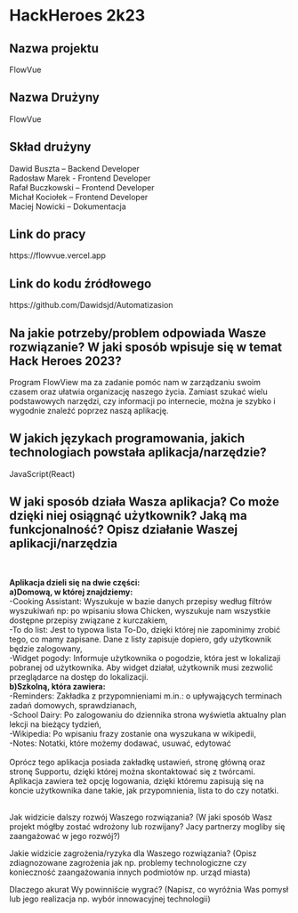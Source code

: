 <h1>HackHeroes 2k23</h1>

<h2>Nazwa projektu</h2>
<p>FlowVue</p>

<h2>Nazwa Drużyny</h2>
<p>FlowVue</p>

<h2>Skład drużyny</h2>
Dawid Buszta – Backend Developer<br>
Radosław Marek - Frontend Developer<br>
Rafał Buczkowski – Frontend Developer<br>
Michał Kociołek – Frontend Developer<br>
Maciej Nowicki –  Dokumentacja<br>

<h2>Link do pracy</h2>
https://flowvue.vercel.app

<h2>Link do kodu źródłowego</h2>
https://github.com/Dawidsjd/Automatizasion

<h2>Na jakie potrzeby/problem odpowiada Wasze rozwiązanie? W jaki sposób wpisuje się w temat Hack Heroes 2023?
</h2>
Program FlowView ma za zadanie pomóc nam w zarządzaniu swoim czasem oraz ułatwia organizację naszego życia. Zamiast szukać wielu podstawowych narzędzi, czy informacji po internecie, można je szybko i wygodnie znaleźć poprzez naszą aplikację.

<h2>W jakich językach programowania, jakich technologiach powstała aplikacja/narzędzie?</h2>
JavaScript(React)

<h2>W jaki sposób działa Wasza aplikacja? Co może dzięki niej osiągnąć użytkownik? Jaką ma funkcjonalność?
Opisz działanie Waszej aplikacji/narzędzia</h2><br>

**Aplikacja dzieli się na dwie części:**<br>
**a)Domową, w której znajdziemy:<br>**
	-Cooking Assistant: Wyszukuje w bazie danych przepisy według filtrów wyszukiwań np: po wpisaniu słowa Chicken, wyszukuje nam wszystkie dostępne przepisy związane z kurczakiem,<br>
	-To do list: Jest to typowa lista To-Do, dzięki której nie zapominimy zrobić tego, co mamy zapisane. Dane z listy zapisuje dopiero, gdy użytkownik będzie zalogowany, <br>
 	-Widget pogody: Informuje użytkownika o pogodzie, która jest w lokalizaji pobranej od użytkownika. Aby widget działał, użytkownik musi zezwolić przeglądarce na dostęp do lokalizacji.<br>
**b)Szkolną, która zawiera:<br>**
	-Reminders: Zakładka z przypomnieniami m.in.: o upływających terminach zadań domowych, sprawdzianach,<br>
	-School Dairy: Po zalogowaniu do dziennika strona wyświetla aktualny plan lekcji na bieżący tydzień,<br>
	-Wikipedia: Po wpisaniu frazy zostanie ona wyszukana w wikipedii,<br>
	-Notes: Notatki, które możemy dodawać, usuwać, edytować <br><br>
 Oprócz tego aplikacja posiada zakładkę ustawień, stronę główną oraz stronę Supportu, dzięki której można skontaktować się z twórcami.<br>
Aplikacja zawiera też opcję logowania, dzięki któremu zapisują się na koncie użytkownika dane takie, jak przypomnienia, lista to do czy notatki. <br>
<br>

Jak widzicie dalszy rozwój Waszego rozwiązania?
(W jaki sposób Wasz projekt mógłby zostać wdrożony lub rozwijany? Jacy partnerzy mogliby się zaangażować w jego rozwój?)


Jakie widzicie zagrożenia/ryzyka dla Waszego rozwiązania?
(Opisz zdiagnozowane zagrożenia jak np. problemy technologiczne czy konieczność zaangażowania innych podmiotów np. urząd miasta)


Dlaczego akurat Wy powinniście wygrać?
(Napisz, co wyróżnia Was pomysł lub jego realizacja np. wybór innowacyjnej technologii)



